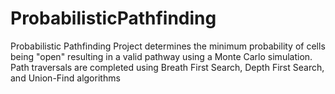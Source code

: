 # ProbabilisticPathfinding
Probabilistic Pathfinding Project
determines the minimum probability of cells being "open" resulting in a valid pathway using a Monte Carlo simulation. 
Path traversals are completed using Breath First Search, Depth First Search, and Union-Find algorithms 

